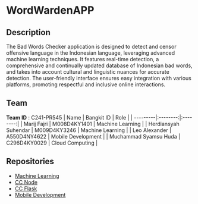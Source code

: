 # WordWardenAPP

## Description
The Bad Words Checker application is designed to detect and censor offensive language in the Indonesian language, leveraging advanced machine learning techniques. It features real-time detection, a comprehensive and continually updated database of Indonesian bad words, and takes into account cultural and linguistic nuances for accurate detection. The user-friendly interface ensures easy integration with various platforms, promoting respectful and inclusive online interactions.


## Team
**Team ID** : C241-PR545
| Name | Bangkit ID | Role |
| ---------|:--------:|:--------:|
| Marij Fajri   | M008D4KY1401     | Machine Learning  |
| Herdiansyah Suhendar  | M009D4KY3246   | Machine Learning    |
| Leo Alexander  | A550D4NY4622     | Mobile Development   |
| Muchammad Syamsu Huda   | C296D4KY0029     | Cloud Computing    |


## Repositories
- [Machine Learning](https://github.com/Wumboooo/Project-Capstone-C241-PR545/tree/ML)
- [CC Node](https://github.com/Wumboooo/Project-Capstone-C241-PR545/tree/CC-Node)
- [CC Flask](https://github.com/Wumboooo/Project-Capstone-C241-PR545/tree/CC-Flask)
- [Mobile Development](https://github.com/Wumboooo/Project-Capstone-C241-PR545/tree/MD)
